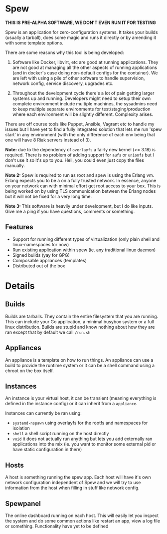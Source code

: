 # Spew

**THIS IS PRE-ALPHA SOFTWARE, WE DON'T EVEN RUN IT FOR TESTING**

Spew is an application for zero-configuration systems. It takes your
builds (usually a tarball), does some magic and runs it directly or by
amending it with some template options.

There are some reasons why this tool is being developed:

1) Software like Docker, libvirt, etc are good at running applications.
   They are not good at managing all the other aspects of running
   applications (and in docker's case doing non-default configs for
   the container). We are left with using a pile of other software to
   handle supervision, network config, service discovery, upgrades etc.

2) Throughout the development cycle there's a lot of pain getting
   larger systems up and running. Developers might need to setup their
   own complete environment include multiple machines, the sysadmins
   need to keep multiple separate environments for
   test/staging/production where each environment will be slightly
   different. Complexity arises.

There are off course tools like Puppet, Ansible, Vagrant etc to handle
my issues but I have yet to find a fully integrated solution that
lets me run 'spew start' in any environment (with the only difference
of each env being that one will have 8 Riak servers instead of 3).

**Note:** due to the dependency of `overlayfs` a fairly new kernel
(>= 3.18) is required. There is no problem of adding support for
`aufs` or `unionfs` but I don't use it so it's up to you. Hell, you
could even just copy the files manually.


**Note 2:** Spew is required to run as root and spew is using the
Erlang vm. Erlang expects you to be a on a fully trusted network.
In essence, anyone on your network can with minimal effort get root
access to your box. This is being worked on by using TLS communication
between the Erlang nodes but it will not be fixed for a very long
time.

**Note 3:** This software is heavily under development, but I do like
inputs. Give me a ping if you have questions, comments or something.

## Features

 - Support for running different types of virtualization (only plain shell and linux-namespaces for now)
 - Run existing application within spew (ie. any traditional linux daemon)
 - Signed builds (yay for GPG)
 - Composable appliances (templates)
 - Distributed out of the box

# Details

## Builds

Builds are tarballs. They contain the entire filesystem that you are
running. This can include your Go application, a minimal busybox
system or a full linux distribution. Builds are stupid and know
nothing about how they are ran except that by default we call `/run.sh`

## Appliances

An appliance is a template on how to run things. An appliance can use
a build to provide the runtime system or it can be a shell command
using a chroot on the box itself.

## Instances

An instance is your virtual host, it can be transient (meaning
everything is defined in the instance config) or it can inherit from a
`appliance`.

Instances can currently be ran using:
 - `systemd-nspawn` using overlayfs for the rootfs and namespaces for isolation
 - `shell` a shell script running on the host directly
 - `void` it does not actually run anything but lets you add
   externally ran applications into the mix (ie. you want to monitor
   some external pid or have static configuration in there)

## Hosts

A host is something running the spew app. Each host will have it's own
network configuration independent of Spew and we will try to use
information from the host when filling  in stuff like network config.

## Spewpanel

The online dashboard running on each host. This will easily let you inspect
the system and do some common actions like restart an app, view a log
file or something. Functionality have yet to be defined
